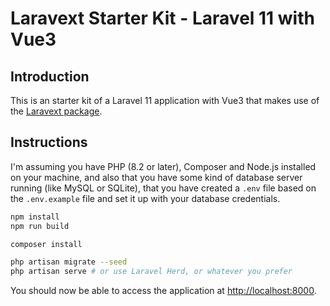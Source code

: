 # Laravext Starter Kit - Laravel 11 with Vue3

## Introduction

This is an starter kit of a Laravel 11 application with Vue3 that makes use of the [Laravext package](laravext.dev).

## Instructions

I'm assuming you have PHP (8.2 or later), Composer and Node.js installed on your machine, and also that you have some kind of database server running (like MySQL or SQLite), that you have created a `.env` file based on the `.env.example` file and set it up with your database credentials.

```bash
npm install
npm run build

composer install

php artisan migrate --seed
php artisan serve # or use Laravel Herd, or whatever you prefer
```

You should now be able to access the application at [http://localhost:8000](http://localhost:8000).